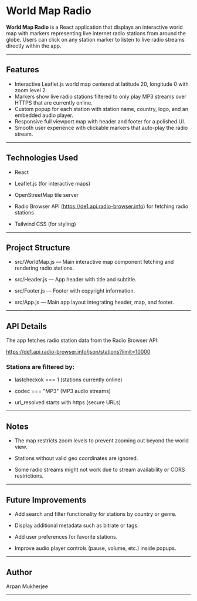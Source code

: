 # World Map Radio

**World Map Radio** is a React application that displays an interactive world map with markers representing live internet radio stations from around the globe. Users can click on any station marker to listen to live radio streams directly within the app.

---

## Features

- Interactive Leaflet.js world map centered at latitude 20, longitude 0 with zoom level 2.
- Markers show live radio stations filtered to only play MP3 streams over HTTPS that are currently online.
- Custom popup for each station with station name, country, logo, and an embedded audio player.
- Responsive full viewport map with header and footer for a polished UI.
- Smooth user experience with clickable markers that auto-play the radio stream.

---

## Technologies Used

- React

- Leaflet.js (for interactive maps)

- OpenStreetMap tile server

- Radio Browser API (https://de1.api.radio-browser.info) for fetching radio stations

- Tailwind CSS (for styling)



---

## Project Structure

- src/WorldMap.js — Main interactive map component fetching and rendering radio stations.

- src/Header.js — App header with title and subtitle.

- src/Footer.js — Footer with copyright information.

- src/App.js — Main app layout integrating header, map, and footer.



---

## API Details

The app fetches radio station data from the Radio Browser API:

https://de1.api.radio-browser.info/json/stations?limit=10000

### Stations are filtered by:

- lastcheckok === 1 (stations currently online)

- codec === "MP3" (MP3 audio streams)

- url_resolved starts with https (secure URLs)



---

## Notes

- The map restricts zoom levels to prevent zooming out beyond the world view.

- Stations without valid geo coordinates are ignored.

- Some radio streams might not work due to stream availability or CORS restrictions.



---

## Future Improvements

- Add search and filter functionality for stations by country or genre.

- Display additional metadata such as bitrate or tags.

- Add user preferences for favorite stations.

- Improve audio player controls (pause, volume, etc.) inside popups.

---

## Author

Arpan Mukherjee



---


